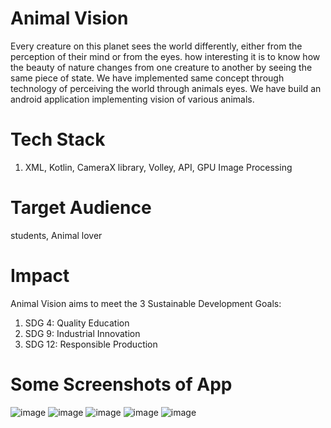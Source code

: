 # Animal Vision
Every creature on this planet sees the world differently, either from the perception of their mind or from the eyes. how interesting it is to know how the beauty of nature changes from one creature to another by seeing the same piece of state. We have implemented same concept through technology of perceiving the world through animals eyes. We have build an android application implementing vision of various animals. 

 

# Tech Stack
1) XML, Kotlin, CameraX library, Volley, API, GPU Image Processing

# Target Audience
students, Animal lover

# Impact
Animal Vision aims to meet the 3 Sustainable Development Goals:

1) SDG 4: Quality Education 
2) SDG 9: Industrial Innovation 
3) SDG 12: Responsible Production

# Some Screenshots of App
![image](https://user-images.githubusercontent.com/85828838/214263004-a7ffd43f-3f60-4d1f-b01b-baff1a211697.png)
![image](https://user-images.githubusercontent.com/85828838/214263023-7dffc1dc-1c1e-48f3-b026-13863c8e1e5e.png)
![image](https://user-images.githubusercontent.com/85828838/214263049-5c376f20-fe84-4bc1-afca-84a6b5ce8f8f.png)
![image](https://user-images.githubusercontent.com/85828838/214263087-1f13dd3d-6ce6-4ac6-b93b-9a7841945200.png)
![image](https://user-images.githubusercontent.com/85828838/214263177-046dde17-ba10-41d8-aa55-581955bde50b.png)
